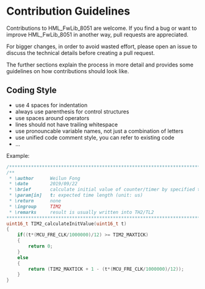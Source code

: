 Contribution Guidelines
=======================

Contributions to HML_FwLib_8051 are welcome. If you find a bug or want to improve HML_FwLib_8051 in another way, pull requests are appreciated.

For bigger changes, in order to avoid wasted effort, please open an issue to discuss the technical details before creating a pull request.

The further sections explain the process in more detail and provides some guidelines on how contributions should look like.


Coding Style
------------

* use 4 spaces for indentation
* always use parenthesis for control structures
* use spaces around operators
* lines should not have trailing whitespace
* use pronouncable variable names, not just a combination of letters
* use unified code comment style, you can refer to existing code
* ...

Example:

```c
/*****************************************************************************/
/** 
 * \author      Weilun Fong
 * \date        2019/09/22
 * \brief       calculate initial value of counter/timer by specified time length
 * \param[in]   t: expected time length (unit: us)
 * \return      none
 * \ingroup     TIM2
 * \remarks     result is usually written into TH2/TL2
******************************************************************************/
uint16_t TIM2_calculateInitValue(uint16_t t)
{
    if((t*(MCU_FRE_CLK/1000000)/12) >= TIM2_MAXTICK)
    {
        return 0;
    }
    else
    {
        return (TIM2_MAXTICK + 1 - (t*(MCU_FRE_CLK/1000000)/12));
    }
}
```
